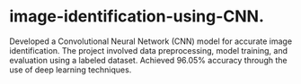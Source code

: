 # image-identification-using-CNN.
Developed a Convolutional Neural Network (CNN) model for accurate image identification. The project involved data preprocessing, model training, and evaluation using a labeled dataset. Achieved 96.05% accuracy through the use of deep learning techniques.
